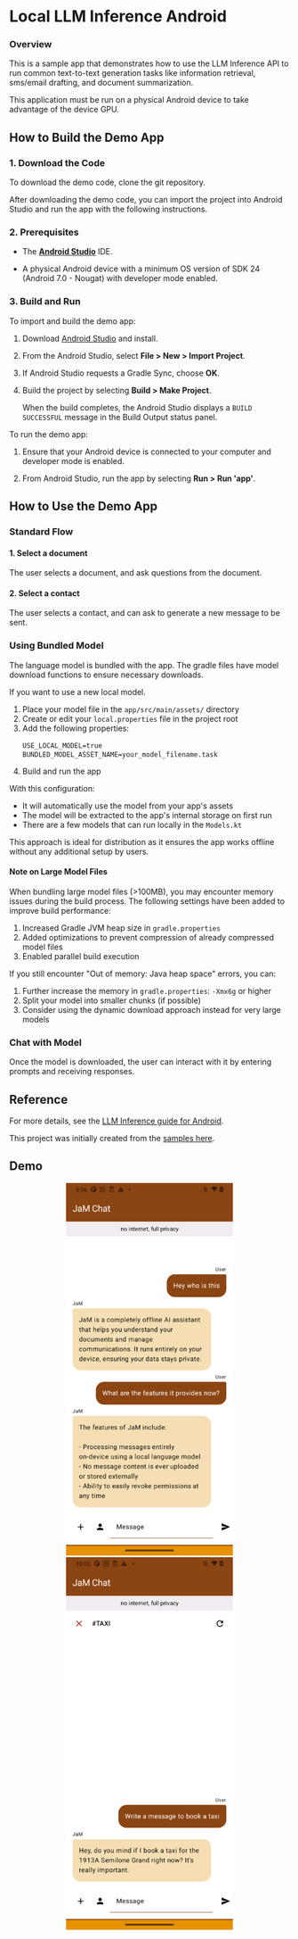 # Local LLM Inference Android

### Overview

This is a sample app that demonstrates how to use the LLM Inference API to run common text-to-text generation tasks like information retrieval, sms/email drafting, and document summarization.

This application must be run on a physical Android device to take advantage of the device GPU.

## How to Build the Demo App

### 1. Download the Code

To download the demo code, clone the git repository.

After downloading the demo code, you can import the project into Android Studio and run the app with the following instructions.

### 2. Prerequisites

*   The **[Android Studio](https://developer.android.com/studio)**
    IDE.

*   A physical Android device with a minimum OS version of SDK 24 (Android 7.0 -
    Nougat) with developer mode enabled.

### 3. Build and Run

To import and build the demo app:

1. Download [Android Studio](https://developer.android.com/studio) and install.

2. From the Android Studio, select **File > New > Import Project**.

3. If Android Studio requests a Gradle Sync, choose **OK**.

4. Build the project by selecting **Build > Make Project**.

   When the build completes, the Android Studio displays a `BUILD SUCCESSFUL` message in the Build Output status panel.

To run the demo app:

1. Ensure that your Android device is connected to your computer and developer mode is enabled.

2. From Android Studio, run the app by selecting **Run > Run 'app'**.

## How to Use the Demo App

### Standard Flow

#### 1. Select a document

The user selects a document, and ask questions from the document.

#### 2. Select a contact

The user selects a contact, and can ask to generate a new message to be sent. 

### Using Bundled Model

The language model is bundled with the app. The gradle files have model download functions to ensure necessary downloads. 

If you want to use a new local model.

1. Place your model file in the `app/src/main/assets/` directory
2. Create or edit your `local.properties` file in the project root
3. Add the following properties:
   ```
   USE_LOCAL_MODEL=true
   BUNDLED_MODEL_ASSET_NAME=your_model_filename.task
   ```
4. Build and run the app

With this configuration:
- It will automatically use the model from your app's assets
- The model will be extracted to the app's internal storage on first run
- There are a few models that can run locally in the `Models.kt`

This approach is ideal for distribution as it ensures the app works offline without any additional setup by users.

#### Note on Large Model Files

When bundling large model files (>100MB), you may encounter memory issues during the build process. The following settings have been added to improve build performance:

1. Increased Gradle JVM heap size in `gradle.properties`
2. Added optimizations to prevent compression of already compressed model files
3. Enabled parallel build execution

If you still encounter "Out of memory: Java heap space" errors, you can:
1. Further increase the memory in `gradle.properties`: `-Xmx6g` or higher
2. Split your model into smaller chunks (if possible)
3. Consider using the dynamic download approach instead for very large models

### Chat with Model

Once the model is downloaded, the user can interact with it by entering prompts and receiving responses.

## Reference
For more details, see the [LLM Inference guide for Android](https://developers.google.com/mediapipe/solutions/genai/llm_inference/android).

This project was initially created from the [samples here](https://github.com/google-ai-edge/mediapipe-samples/tree/main/examples/llm_inference/android).

## Demo

<p align="center">
  <img src="llm_inference.png" width="300" alt="LLM inference demo">
  <img src="book_a_taxi.png" width="300" alt="Generate text chat demo">
</p>
